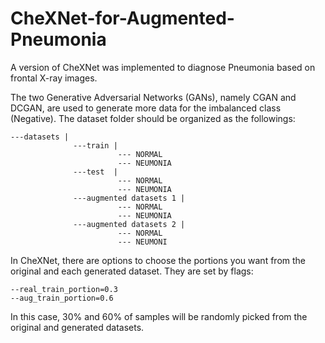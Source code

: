 # CheXNet-for-Augmented-Pneumonia

A version of CheXNet was implemented to diagnose Pneumonia based on frontal X-ray images.

The two Generative Adversarial Networks (GANs), namely CGAN and DCGAN, are used to generate more data for the imbalanced class (Negative). The dataset folder should be organized as the followings:

```
---datasets |
              ---train |
                        --- NORMAL
                        --- NEUMONIA
              ---test  |
                        --- NORMAL
                        --- NEUMONIA
              ---augmented datasets 1 |
                        --- NORMAL
                        --- NEUMONIA
              ---augmented datasets 2 |
                        --- NORMAL
                        --- NEUMONI 
```
In CheXNet, there are options to choose the portions you want from the original and each generated dataset. They are set by flags:
```
--real_train_portion=0.3
--aug_train_portion=0.6
```
In this case, 30% and 60% of samples will be randomly picked from the original and generated datasets.
